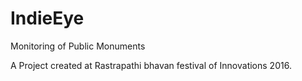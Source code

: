 # IndieEye
Monitoring of Public Monuments

A Project created at Rastrapathi bhavan festival of Innovations 2016.


